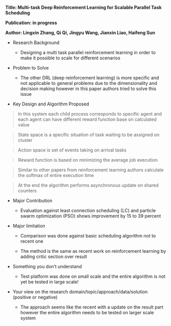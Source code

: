 **Title: Multi-task Deep Reinforcement Learning for Scalable Parallel Task
Scheduling**

**Publication: in progress**

**Author: Lingxin Zhang, Qi Qi, Jingyu Wang, Jianxin Liao, Haifeng Sun**

-   Research Background

    -   Designing a multi task parallel reinforcement learning in order to make
        it possible to scale for different scenarios

-   Problem to Solve

    -   The other DRL (deep reinforcement learning) is more specific and not
        applicable to general problems due to the dimensionality and decision
        making however in this paper authors tried to solve this issue

-   Key Design and Algorithm Proposed

>   In this system each child process corresponds to specific agent and each
>   agent can have different reward function base on calculated value

>   State space is a specific situation of task waiting to be assigned on
>   cluster

>   Action space is set of events taking on arrival tasks

>   Reward function is based on minimizing the average job execution

>   Similar to other papers from reinforcement learning authors calculate the
>   softmax of entire execution time

>   At the end the algorithm performs asynchronous update on shared counters

-   Major Contribution

    -   Evaluation against least connection scheduling (LC) and particle swarm
        optimization (PSO) shows improvement by 15 to 39 percent

-   Major limitation

    -   Comparison was done against basic scheduling algorithm not to recent one

    -   The method is the same as recent work on reinforcement learning by
        adding critic section over result

-   Something you don’t understand

    -   Test platform was done on small scale and the entire algorithm is not
        yet be tested in large scale!

-   Your view on the research domain/topic/approach/data/solution (positive or
    negative)

    -   The approach seems like the recent with a update on the result part
        however the entire algorithm needs to be tested on larger scale system
